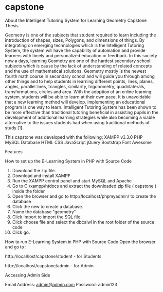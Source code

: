 # capstone
About the Intelligent Tutoring System for Learning Geometry Capstone Thesis

Geometry is one of the subjects that student required to learn including the introduction of shapes, sizes, Polygons, and dimensions of things. By integrating on emerging technologies which is the Intelligent Tutoring System, the system will have the capability of automation and provide learners with timely and personalized education or feedback. In this society now a days, learning Geometry are one of the hardest secondary school subjects which is cause by the lack of understanding of related concepts and the use of mathematical solutions. Geometry mostly is the newest fourth math course in secondary school and will guide you through among other things and to help students in learning different points, lines, planes, angles, parallel lines, triangles, similarity, trigonometry, quadrilaterals, transformations, circles and area. With the adoption of an online learning system, students will be able to learn at their own pace.  It is unavoidable that a new learning method will develop.  Implementing an educational program is one way to learn. Intelligent Tutoring System has been shown to be more effective than traditional tutoring beneficial in assisting pupils in the development of additional learning strategies while also becoming a viable alternative to the issues students had when using traditional methods of study [1].


This capstone was developed with the following:
  XAMPP v3.3.0
  PHP
  MySQL Database
  HTML
  CSS
  JavaScript
  jQuery
  Bootstrap
  Font Awesome

Features


How to set up the E-Learning System in PHP with Source Code
  1. Download the zip file.
  2. Download and install XAMPP
  3. Run the XAMPP control panel and start MySQL and Apache
  4. Go to C:\xampp\htdocs and extract the downloaded zip file ( capstone ) inside the folder
  5. Open the browser and go to http://localhost/phpmyadmin/ to create the database
  6. Click the new to create a database.
  7. Name the database "geometry"
  8. Click Import to import the SQL file.
  9. Click choose file and select the dbcaiwl in the root folder of the source code
  10. Click go.

How to run E-Learning System in PHP with Source Code
Open the browser and go to :

http://localhost/capstone/student - for Students

http://localhost/capstone/admin - for Admin

Accessing Admin Side

Email Address: admin@admin.com
Password: admin123





